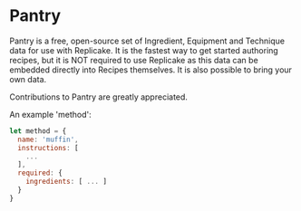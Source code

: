 # Pantry
Pantry is a free, open-source set of Ingredient, Equipment and Technique data for use with Replicake. It is the fastest way to get started authoring recipes, but it is NOT required to use Replicake as this data can be embedded directly into Recipes themselves. It is also possible to bring your own data.

Contributions to Pantry are greatly appreciated.

An example 'method':

``` js
let method = {
  name: 'muffin',
  instructions: [
    ...
  ],
  required: {
    ingredients: [ ... ]
  }
}
```
